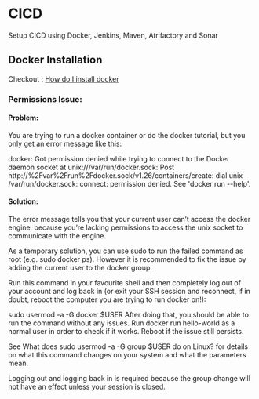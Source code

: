 # CICD
Setup CICD using Docker, Jenkins, Maven, Atrifactory and Sonar

## Docker Installation
Checkout : [How do I install docker](https://askubuntu.com/questions/938700/how-do-i-install-docker-on-ubuntu-16-04-lts)

### Permissions Issue: 
#### Problem:
You are trying to run a docker container or do the docker tutorial, but you only get an error message like this:

docker: Got permission denied while trying to connect to the Docker daemon socket at unix:///var/run/docker.sock: Post http://%2Fvar%2Frun%2Fdocker.sock/v1.26/containers/create: dial unix /var/run/docker.sock: connect: permission denied.
See 'docker run --help'.

#### Solution:
The error message tells you that your current user can’t access the docker engine, because you’re lacking permissions to access the unix socket to communicate with the engine.

As a temporary solution, you can use sudo to run the failed command as root (e.g. sudo docker ps).
However it is recommended to fix the issue by adding the current user to the docker group:

Run this command in your favourite shell and then completely log out of your account and log back in (or exit your SSH session and reconnect, if in doubt, reboot the computer you are trying to run docker on!):

sudo usermod -a -G docker $USER
After doing that, you should be able to run the command without any issues. Run docker run hello-world as a normal user in order to check if it works. Reboot if the issue still persists.

See What does sudo usermod -a -G group $USER do on Linux? for details on what this command changes on your system and what the parameters mean.

Logging out and logging back in is required because the group change will not have an effect unless your session is closed.
